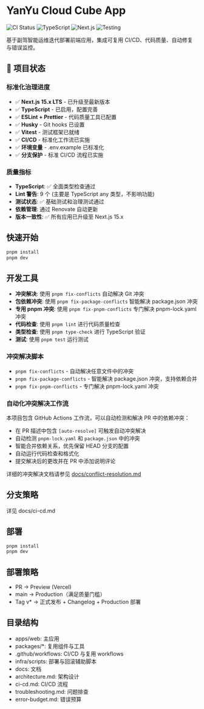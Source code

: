 # YanYu Cloud Cube App

![CI Status](https://github.com/YY-Nexus/YanYu-Cloud-Cube-App/workflows/CI/badge.svg)
![TypeScript](https://img.shields.io/badge/TypeScript-Ready-blue.svg)
![Next.js](https://img.shields.io/badge/Next.js-15.x-black.svg)
![Testing](https://img.shields.io/badge/Testing-Vitest-green.svg)

基于副驾智能运维迭代部署前端应用，集成可复用 CI/CD、代码质量、自动修复与错误监控。

## 🚀 项目状态

### 标准化治理进度

- ✅ **Next.js 15.x LTS** - 已升级至最新版本
- ✅ **TypeScript** - 已启用，配置完善
- ✅ **ESLint + Prettier** - 代码质量工具已配置
- ✅ **Husky** - Git hooks 已设置
- ✅ **Vitest** - 测试框架已就绪
- ✅ **CI/CD** - 标准化工作流已实施
- ✅ **环境变量** - .env.example 已标准化
- ✅ **分支保护** - 标准 CI/CD 流程已实施

### 质量指标

- **TypeScript**: ✅ 全面类型检查通过
- **Lint 警告**: 9 个 (主要是 TypeScript any 类型，不影响功能)
- **测试状态**: ✅ 基础测试和治理测试通过
- **依赖管理**: 通过 Renovate 自动更新
- **版本一致性**: ✅ 所有应用已升级至 Next.js 15.x

## 快速开始

```bash
pnpm install
pnpm dev
```

## 开发工具

- **冲突解决**: 使用 `pnpm fix-conflicts` 自动解决 Git 冲突
- **包依赖冲突**: 使用 `pnpm fix-package-conflicts` 智能解决 package.json 冲突
- **专用 pnpm 冲突**: 使用 `pnpm fix-pnpm-conflicts` 专门解决 pnpm-lock.yaml 冲突
- **代码检查**: 使用 `pnpm lint` 进行代码质量检查
- **类型检查**: 使用 `pnpm type-check` 进行 TypeScript 验证
- **测试**: 使用 `pnpm test` 运行测试

### 冲突解决脚本

- `pnpm fix-conflicts` - 自动解决任意文件中的冲突
- `pnpm fix-package-conflicts` - 智能解决 package.json 冲突，支持依赖合并
- `pnpm fix-pnpm-conflicts` - 专门解决 pnpm-lock.yaml 冲突

### 自动化冲突解决工作流

本项目包含 GitHub Actions 工作流，可以自动检测和解决 PR 中的依赖冲突：

- 在 PR 描述中包含 `[auto-resolve]` 可触发自动冲突解决
- 自动检测 `pnpm-lock.yaml` 和 `package.json` 中的冲突
- 智能合并依赖关系，优先保留 HEAD 分支的配置
- 自动运行代码检查和格式化
- 提交解决后的更改并在 PR 中添加说明评论

详细的冲突解决文档请参见 [docs/conflict-resolution.md](docs/conflict-resolution.md)

## 分支策略

详见 docs/ci-cd.md

## 部署

```bash
pnpm install
pnpm dev
```

## 部署策略

- PR → Preview (Vercel)
- main → Production（满足质量门槛）
- Tag v\* → 正式发布 + Changelog + Production 部署

## 目录结构

- apps/web: 主应用
- packages/\*: 复用组件与工具
- .github/workflows: CI/CD 与复用 workflows
- infra/scripts: 部署与回滚辅助脚本
- docs: 文档
- architecture.md: 架构设计
- ci-cd.md: CI/CD 流程
- troubleshooting.md: 问题排查
- error-budget.md: 错误预算
